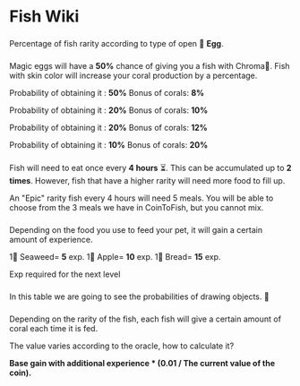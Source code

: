# Fish Wiki

### &#x20;<a href="#egg-system" id="egg-system"></a>

Percentage of fish rarity according to type of open 🥚 **Egg**.

### &#x20;<a href="#chroma-system" id="chroma-system"></a>

Magic eggs will have a **50%** chance of giving you a fish with Chroma🌈. Fish with skin color will increase your coral production by a percentage.

Probability of obtaining it : **50%** Bonus of corals: **8%**

Probability of obtaining it : **20%** Bonus of corals: **10%**

Probability of obtaining it : **20%** Bonus of corals: **12%**

Probability of obtaining it : **10%** Bonus of corals: **20%**

### &#x20;<a href="#feed-system" id="feed-system"></a>

Fish will need to eat once every **4 hours** ⏳. This can be accumulated up to **2 times**. However, fish that have a higher rarity will need more food to fill up.

An "Epic" rarity fish every 4 hours will need 5 meals. You will be able to choose from the 3 meals we have in CoinToFish, but you cannot mix.

### &#x20;<a href="#leveling-system" id="leveling-system"></a>

Depending on the food you use to feed your pet, it will gain a certain amount of experience.

1🌿 Seaweed= **5** exp. 1🍎 Apple= **10** exp. 1🍞 Bread= **15** exp.

Exp required for the next level

### &#x20;<a href="#fishing-system" id="fishing-system"></a>

In this table we are going to see the probabilities of drawing objects. 🎣

### &#x20;<a href="#gain-system" id="gain-system"></a>

Depending on the rarity of the fish, each fish will give a certain amount of coral each time it is fed.

The value varies according to the oracle, how to calculate it?

**Base gain with additional experience \* (0.01 / The current value of the coin).**
